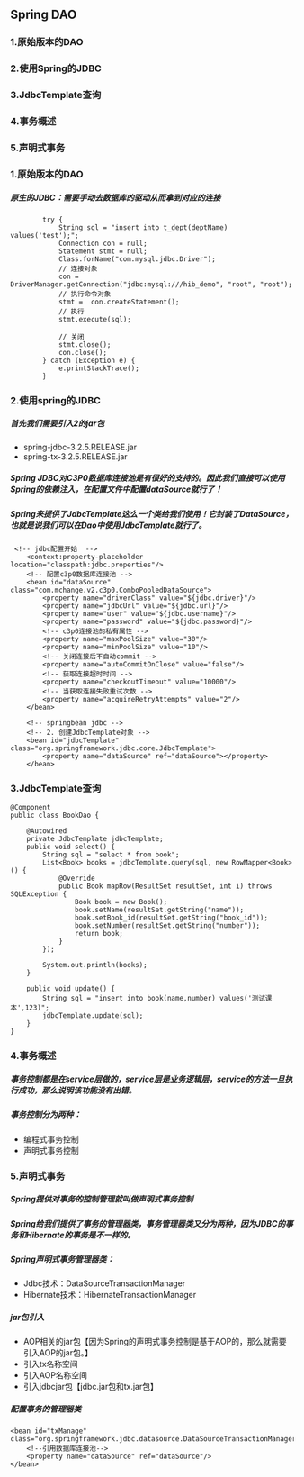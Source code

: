 ## Spring DAO
### 1.原始版本的DAO
### 2.使用Spring的JDBC
### 3.JdbcTemplate查询
### 4.事务概述
### 5.声明式事务

### 1.原始版本的DAO
##### 原生的JDBC：需要手动去数据库的驱动从而拿到对应的连接
```
		try {
			String sql = "insert into t_dept(deptName) values('test');";
			Connection con = null;
			Statement stmt = null;
			Class.forName("com.mysql.jdbc.Driver");
			// 连接对象
			con = DriverManager.getConnection("jdbc:mysql:///hib_demo", "root", "root");
			// 执行命令对象
			stmt =  con.createStatement();
			// 执行
			stmt.execute(sql);
			
			// 关闭
			stmt.close();
			con.close();
		} catch (Exception e) {
			e.printStackTrace();
		}
```
### 2.使用spring的JDBC
##### 首先我们需要引入2的jar包
- spring-jdbc-3.2.5.RELEASE.jar
- spring-tx-3.2.5.RELEASE.jar
##### Spring JDBC对C3P0数据库连接池是有很好的支持的。因此我们直接可以使用Spring的依赖注入，在配置文件中配置dataSource就行了！
##### Spring来提供了JdbcTemplate这么一个类给我们使用！它封装了DataSource，也就是说我们可以在Dao中使用JdbcTemplate就行了。
```
 <!-- jdbc配置开始  -->
    <context:property-placeholder location="classpath:jdbc.properties"/>
    <!-- 配置c3p0数据库连接池 -->
    <bean id="dataSource" class="com.mchange.v2.c3p0.ComboPooledDataSource">
        <property name="driverClass" value="${jdbc.driver}"/>
        <property name="jdbcUrl" value="${jdbc.url}"/>
        <property name="user" value="${jdbc.username}"/>
        <property name="password" value="${jdbc.password}"/>
        <!-- c3p0连接池的私有属性 -->
        <property name="maxPoolSize" value="30"/>
        <property name="minPoolSize" value="10"/>
        <!-- 关闭连接后不自动commit -->
        <property name="autoCommitOnClose" value="false"/>
        <!-- 获取连接超时时间 -->
        <property name="checkoutTimeout" value="10000"/>
        <!-- 当获取连接失败重试次数 -->
        <property name="acquireRetryAttempts" value="2"/>
    </bean>
    
    <!-- springbean jdbc -->
    <!-- 2. 创建JdbcTemplate对象 -->
    <bean id="jdbcTemplate" class="org.springframework.jdbc.core.JdbcTemplate">
        <property name="dataSource" ref="dataSource"></property>
    </bean>
```
### 3.JdbcTemplate查询
```
@Component
public class BookDao {

    @Autowired
    private JdbcTemplate jdbcTemplate;
    public void select() {
        String sql = "select * from book";
        List<Book> books = jdbcTemplate.query(sql, new RowMapper<Book>() {
            @Override
            public Book mapRow(ResultSet resultSet, int i) throws SQLException {
                Book book = new Book();
                book.setName(resultSet.getString("name"));
                book.setBook_id(resultSet.getString("book_id"));
                book.setNumber(resultSet.getString("number"));
                return book;
            }
        });

        System.out.println(books);
    }

    public void update() {
        String sql = "insert into book(name,number) values('测试课本',123)";
        jdbcTemplate.update(sql);
    }
}
```
### 4.事务概述
##### 事务控制都是在service层做的，service层是业务逻辑层，service的方法一旦执行成功，那么说明该功能没有出错。
##### 事务控制分为两种：
- 编程式事务控制
- 声明式事务控制
### 5.声明式事务
##### Spring提供对事务的控制管理就叫做声明式事务控制
##### Spring给我们提供了事务的管理器类，事务管理器类又分为两种，因为JDBC的事务和Hibernate的事务是不一样的。
##### Spring声明式事务管理器类：
- Jdbc技术：DataSourceTransactionManager
- Hibernate技术：HibernateTransactionManager
##### jar包引入
- AOP相关的jar包【因为Spring的声明式事务控制是基于AOP的，那么就需要引入AOP的jar包。】
- 引入tx名称空间
- 引入AOP名称空间
- 引入jdbcjar包【jdbc.jar包和tx.jar包】
##### 配置事务的管理器类
    <bean id="txManage" class="org.springframework.jdbc.datasource.DataSourceTransactionManager">
        <!--引用数据库连接池-->
        <property name="dataSource" ref="dataSource"/>
    </bean>
